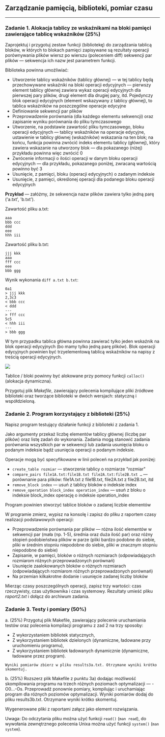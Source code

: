 ## Zarządzanie pamięcią, biblioteki, pomiar czasu

___

### Zadanie 1. Alokacja tablicy ze wskaźnikami na bloki pamięci zawierające  tablicę wskaźników (25%)

Zaprojektuj i przygotuj zestaw funkcji (bibliotekę) do zarządzania tablicą bloków, w których to blokach pamięci zapisywane są rezultaty operacji porównywania plików wiersz po wierszu (poleceniem diff) sekwencji par plików  — sekwencja ich nazw jest parametrem funkcji. 

Biblioteka powinna umożliwiać: 

-    Utworzenie tablicy wskaźników (tablicy głównej) — w tej tablicy będą przechowywane wskaźniki na bloki operacji edycyjnych — pierwszy element tablicy głównej zawiera wykaz operacji edycyjnych dla pierwszej pary plików, drugi element dla drugiej pary, itd. Pojedynczy blok operacji edycyjnych (element wskazywany z tablicy głównej), to tablica wskaźników na poszczególne operacje edycyjne
-    Definiowanie sekwencji par plików
-    Przeprowadzenie porównania (dla każdego elementu sekwencji) oraz zapisanie wyniku porównania do pliku tymczasowego
-    Utworzenie, na podstawie zawartość pliku tymczasowego, bloku operacji edycyjnych — tablicy wskaźników na operacje edycyjne, ustawienie w tablicy głównej (wskaźników) wskazania na ten blok; na końcu, funkcja powinna zwrócić indeks elementu tablicy (głównej), który zawiera wskazanie na utworzony blok  — dla  pokazanego (niżej) przykładu powinna więc zwrócić 0
-    Zwrócenie informacji o ilości operacji w danym bloku operacji edycyjnych — dla przykładu,  pokazanego poniżej, zwracaną wartością powinno być 3
-    Usunięcie, z pamięci, bloku (operacji edycyjnych) o zadanym indeksie
-    Usunięcie, z pamięci, określonej operacji dla podanego bloku operacji edycyjnych  

**Przykład** — załóżmy, że sekwencja nazw plików zawiera tylko jedną parę ('a.txt', 'b.txt').

Zawartość pliku a.txt:
```
aaa
bbb ccc
ddd
eee
hhh iii
```
Zawartość pliku b.txt:
```
jjj kkk
aaa
fff ccc
eee
bbb ggg
```
Wynik wykonania `diff a.txt b.txt`:
```
0a1
> jjj kkk
2,3c3
< bbb ccc
< ddd
---
> fff ccc
5c5
< hhh iii 
---
> bbb ggg
```
W tym przypadku tablica główna powinna zawierać tylko jeden wskaźnik na  blok operacji edycyjnych (bo mamy tylko jedną parę plików).  Blok operacji edycyjnych powinien być trzyelementową tablicą wskaźników na napisy z treścią operacji edycyjnych.


<a id="bbb" href="#user-content-bbb" disabled pointer-events="none" width="0px" height="0px" nohref="nohref"><img src="https://raw.github.com/GabenRulez/SysOpy/master/readme_static/lab1_1.png" href=""></a>

Tablice / bloki powinny być alokowane przy pomocy funkcji `calloc()` (alokacja dynamiczna).

Przygotuj plik *Makefile*, zawierający polecenia kompilujące pliki źródłowe biblioteki oraz tworzące biblioteki w dwóch wersjach: statyczną i współdzieloną.



### Zadanie 2. Program korzystający z biblioteki (25%)

Napisz program testujący działanie funkcji z biblioteki z zadania 1.

Jako argumenty przekaż liczbę elementów tablicy głównej (liczbę par plików) oraz listę zadań do wykonania. Zadania mogą stanowić zadania porównania wszystkich par w sekwencji lub zadania usunięcia bloku o podanym indeksie bądź usunięcia operacji o podanym indeksie.

Operacje mogą być specyfikowane w linii poleceń na przykład jak poniżej:

-    `create_table rozmiar` — stworzenie tablicy o rozmiarze "rozmiar"
-    `compare_pairs file1A.txt:file1B.txt file2A.txt:file2B.txt …` — porównanie para plików:  file1A.txt z file1B.txt, file2A.txt z file2B.txt, itd
-    `remove_block index` — usuń z tablicy bloków o indeksie index
-    `remove_operation block_index operation_index` — usuń z bloku o indeksie block_index operację o indeksie operation_index

Program powinien stworzyć tablice bloków o zadanej liczbie elementów

W programie zmierz, wypisz na konsolę i zapisz  do pliku z raportem  czasy realizacji podstawowych operacji:

-    Przeprowadzenie porównania par plików — różna ilość elementów w sekwencji par (mała (np. 1-5), średnia oraz duża ilość par) oraz różny stopień podobieństwa plików w parze (pliki bardzo podobne do siebie, pliki w średnim stopniu niepodobne do siebie, pliki w znacznym stopniu niepodobne do siebie)
-    Zapisanie, w pamięci, bloków o różnych rozmiarach (odpowiadających rozmiarom różnych przeprowadzonych porównań)
-    Usunięcie zaalokowanych bloków o różnych rozmiarach  (odpowiadających rozmiarom różnych przeprowadzonych porównań)
-    Na przemian  kilkakrotne dodanie i usunięcie zadanej liczby bloków 

Mierząc czasy poszczególnych operacji, zapisz trzy wartości: czas rzeczywisty, czas użytkownika i czas systemowy. Rezultaty umieść pliku *raport2.txt* i dołącz do archiwum zadania.



### Zadanie 3. Testy i pomiary (50%)

a.    (25%) Przygotuj plik Makefile, zawierający polecenie uruchamiania testów oraz polecenia kompilacji programu z zad 2 na trzy sposoby:
   - Z wykorzystaniem bibliotek statycznych,
   - Z wykorzystaniem bibliotek dzielonych (dynamiczne, ładowane przy uruchomieniu programu),
   - Z wykorzystaniem bibliotek ładowanych dynamicznie (dynamiczne, ładowane przez program).
   
    Wyniki pomiarów zbierz w pliku results3a.txt. Otrzymane wyniki krótko skomentuj.
    
    
b.    (25%) Rozszerz plik Makefile z punktu 3a) dodając możliwość skompilowania programu na trzech różnych  poziomach optymalizacji — -O0…-Os. Przeprowadź ponownie pomiary, kompilując i uruchamiając program dla różnych poziomów optymalizacji.
    Wyniki pomiarów dodaj do pliku results3b.txt. Otrzymane wyniki krótko skomentuj.

Wygenerowane pliki z raportami załącz jako element rozwiązania.

Uwaga: Do odczytania pliku można użyć funkcji `read()` (`man read`), do wywołania zewnętrznego polecenia Unixa można użyć funkcji `system()` (`man system`).
